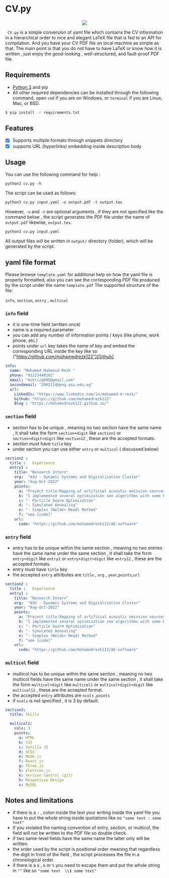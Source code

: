 # CV.py
<p align="center"><img src="https://user-images.githubusercontent.com/50466262/218974424-28ddff01-76d2-4258-bda0-3b89cdbea5d3.png" /></p>

``` CV.py```  is  a simple conversion of yaml file which contains the CV information in a hierarchical order to nice and elegant LaTeX file that is fed to an API for compilation. And you have your CV PDF file on local machine as simple as that. The main point is that you do not have to have LaTeX or know how it is written , just enjoy the good-looking , well-structured, and fault-proof PDF file. 

## Requirements 

- [Python 3](https://www.python.org/downloads/)  and pip 
- All other required dependencies can be installed through the following command, open ```cmd```  if you are on Windows, or ```terminal``` if you are Linux, Mac, or BSD. 

``` sh
$ pip install -r requirements.txt
```

## Features 

- [x] Supports multiple formats through snippets directory 
- [x] supports URL (hyperlinks) embedding inside description body 

## Usage

You can use the following command for help :
``` shell
python3 cv.py -h 
```

The script can be used as follows:
``` shell
python3 cv.py input.yaml -o output.pdf -t output.tex
```

However, ```-o``` and ```-t``` are optional arguments , if they are not specified  like the command below , the script generates the PDF file under the name of  ```output.pdf``` likewise,  ```output.tex```.    

``` shell
python3 cv.py input.yaml 
```

All output files will be written in ```output/``` directory (folder), which will be generated by the script.

## yaml file format

Please browse ```template.yaml``` for additional help on  how the yaml file is properly formatted, also you can see the corresponding PDF file produced by the script under the name ```template.pdf```
The supported structure of the file:

```info```, ```section```, ```entry``` , ```multicol```

###  ```info```  field 

- it is one-time field (written once)
- name is a required parameter 
- you can add any number of information points / keys (like phone, work phone, etc.) 
- points under ```url``` key takes the name of key and embed  the corresponding URL inside the key like so ("https://github.com/mohamedrezk122")[Github] 

```yaml
info:
  name: "Mohamed Mahmoud Rezk "
  phone: "01222448102"
  email: "mohrizq895@gmail.com"
  secondemail: "2002114@eng.asu.edu.eg"
  url:
    LinkedIn: "https://www.linkedin.com/in/mohamed-m-rezk/"
    Github: "https://github.com/mohamedrezk122"
    Blog : "https://mohamedrezk122.github.io/"
```

###  ```section```  field 

- section has to be unique , meaning no  two section have the same name , it shall take the form ```section+digit```  like ```section1``` or ```section+digit+digit``` like ```section12``` , these are the accepted formats.  
- section must have ```title``` key
- under section you can use either ```entry```  or ```multicol``` ( discussed below)

``` yaml
section2 :
  title :   Experience 
  entry1 : 
    title: "Research Intern"
    org:  "ASU - Dynamic Systems and Digitalisation Cluster"
    year: "Aug-Oct-2022"
    points:
      a: "Project title:Mapping of artificial acoustic emission sources on wind turbine blades "
      b: "I implemented several optimization see algorithms with some bench-markings like:"
      c: "- Particle Swarm Optimization"
      d: "- Simulated Annealing"
      e: "- Simplex (Nelder-Mead) Method"
      f: "see [code]"
    url:
      code: "https://github.com/mohamedrezk122/AE-software"
```

###  ```entry```  field 

- entry has to be unique within the same section , meaning no  two entries have the same name under the same section , it shall take the form ```entry+digit```  like ```entry1``` or ```entry+digit+digit``` like ```entry12``` , these are the accepted formats.  
- entry must have ```title``` key
- the accepted  ```entry``` attributes are  ```title``` , ```org``` , ```year```,```points```,```url```

``` yaml
section2 :
  title :   Experience 
  entry1 : 
    title: "Research Intern"
    org:  "ASU - Dynamic Systems and Digitalisation Cluster"
    year: "Aug-Oct-2022"
    points:
      a: "Project title:Mapping of artificial acoustic emission sources on wind turbine blades "
      b: "I implemented several optimization see algorithms with some bench-markings like:"
      c: "- Particle Swarm Optimization"
      d: "- Simulated Annealing"
      e: "- Simplex (Nelder-Mead) Method"
      f: "see [code]"
    url:
      code: "https://github.com/mohamedrezk122/AE-software"
```

###  ```multicol```  field 

- multicol has to be unique within the same section , meaning no  two multicol fields have the same name under the same section , it shall take the form ```multicol+digit```  like ```multicol1``` or ```multicol+digit+digit``` like ```multicol12``` , these are the accepted format.  
- the accepted  ```entry``` attributes are  ```ncols``` ,```points```
- if ```ncols``` is not specified , it is 3 by default.

``` yaml
section3:
  title: Skills

  multicol1:
    cols: 3
    points:
      a: HTML
      b: CSS
      c: Vanilla JS
      d: SCSS
      e: Node.js
      f: React.js
      g: Three.js
      h: Electron.js
      k: Version Control (git)
      h: Responisve Design
      s: MySQL
```
## Notes and limitations 

- if there is a ```:``` , colon inside the text your writing inside the yaml file you have to put the whole string inside quotations like so  ```"some text : some text"```
- if you violated the naming convention of entry, section, or multicol, the field will not be written to the PDF file so double check.
- if two same-level fields have the same name the latter only will be written.
- the order used by the script is positional order meaning that regardless the digit in front of the field , the script processes the file in a chronological order.
- if there is a ```$``` , ```&``` or ```%``` you need to escape them and put the whole string in ```""``` like so ```"some text  \\$ some text"```
 